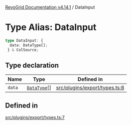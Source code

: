 [RevoGrid Documentation v4.14.1](README.md) / DataInput

# Type Alias: DataInput

```ts
type DataInput: {
  data: DataType[];
 } & ColSource;
```

## Type declaration

| Name | Type | Defined in |
| ------ | ------ | ------ |
| `data` | [`DataType`](TypeAlias.DataType.md)[] | [src/plugins/export/types.ts:8](https://github.com/revolist/revogrid/blob/925db466c3d20933669e374666cd0ddbe00cac19/src/plugins/export/types.ts#L8) |

## Defined in

[src/plugins/export/types.ts:7](https://github.com/revolist/revogrid/blob/925db466c3d20933669e374666cd0ddbe00cac19/src/plugins/export/types.ts#L7)
